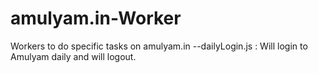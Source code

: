 amulyam.in-Worker
=================

Workers to do specific tasks on amulyam.in
    --dailyLogin.js : Will login to Amulyam daily and will logout.